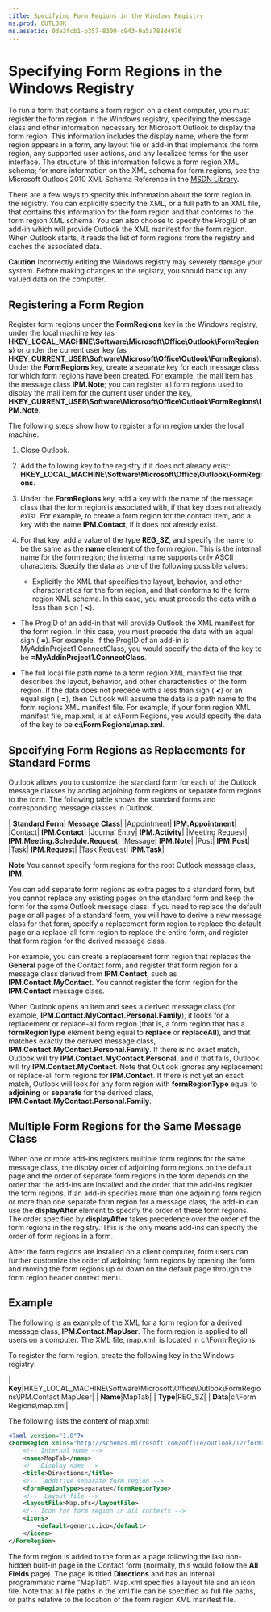 ```yaml
---
title: Specifying Form Regions in the Windows Registry
ms.prod: OUTLOOK
ms.assetid: 0de3fcb1-b357-8300-c943-9a5a788d4976
---
```



# Specifying Form Regions in the Windows Registry

To run a form that contains a form region on a client computer, you must register the form region in the Windows registry, specifying the message class and other information necessary for Microsoft Outlook to display the form region. This information includes the display name, where the form region appears in a form, any layout file or add-in that implements the form region, any supported user actions, and any localized terms for the user interface. The structure of this information follows a form region XML schema; for more information on the XML schema for form regions, see the Microsoft Outlook 2010 XML Schema Reference in the  [MSDN Library](http://msdn.microsoft.com/library). 

There are a few ways to specify this information about the form region in the registry. You can explicitly specify the XML, or a full path to an XML file, that contains this information for the form region and that conforms to the form region XML schema. You can also choose to specify the ProgID of an add-in which will provide Outlook the XML manifest for the form region. When Outlook starts, it reads the list of form regions from the registry and caches the associated data.

 **Caution**  Incorrectly editing the Windows registry may severely damage your system. Before making changes to the registry, you should back up any valued data on the computer.


## Registering a Form Region

 Register form regions under the **FormRegions** key in the Windows registry, under the local machine key (as **HKEY_LOCAL_MACHINE\Software\Microsoft\Office\Outlook\FormRegions**) or under the current user key (as  **HKEY_CURRENT_USER\Software\Microsoft\Office\Outlook\FormRegions**). Under the  **FormRegions** key, create a separate key for each message class for which form regions have been created. For example, the mail item has the message class **IPM.Note**; you can register all form regions used to display the mail item for the current user under the key,  **HKEY_CURRENT_USER\Software\Microsoft\Office\Outlook\FormRegions\IPM.Note**.

 The following steps show how to register a form region under the local machine:


1. Close Outlook.
    
2. Add the following key to the registry if it does not already exist:  **HKEY_LOCAL_MACHINE\Software\Microsoft\Office\Outlook\FormRegions**.
    
3. Under the  **FormRegions** key, add a key with the name of the message class that the form region is associated with, if that key does not already exist. For example, to create a form region for the contact item, add a key with the name **IPM.Contact**, if it does not already exist.
    
4. For that key, add a value of the type  **REG_SZ**, and specify the name to be the same as the  **name** element of the form region. This is the internal name for the form region; the internal name supports only ASCII characters. Specify the data as one of the following possible values:
    
      - Explicitly the XML that specifies the layout, behavior, and other characteristics for the form region, and that conforms to the form region XML schema. In this case, you must precede the data with a less than sign ( **&lt;**).
    
  - The ProgID of an add-in that will provide Outlook the XML manifest for the form region. In this case, you must precede the data with an equal sign ( **=**). For example, if the ProgID of an add-in is MyAddinProject1.ConnectClass, you would specify the data of the key to be  **=MyAddinProject1.ConnectClass**.
    
  - The full local file path name to a form region XML manifest file that describes the layout, behavior, and other characteristics of the form region. If the data does not precede with a less than sign ( **&lt;**) or an equal sign ( **=**), then Outlook will assume the data is a path name to the form regions XML manifest file. For example, if your form region XML manifest file, map.xml, is at c:\Form Regions\, you would specify the data of the key to be  **c:\Form Regions\map.xml**.
    



## Specifying Form Regions as Replacements for Standard Forms

Outlook allows you to customize the standard form for each of the Outlook message classes by adding adjoining form regions or separate form regions to the form. The following table shows the standard forms and corresponding message classes in Outlook. 



| **Standard Form**| **Message Class**|
|Appointment| **IPM.Appointment**|
|Contact| **IPM.Contact**|
|Journal Entry| **IPM.Activity**|
|Meeting Request| **IPM.Meeting.Schedule.Request**|
|Message| **IPM.Note**|
|Post| **IPM.Post**|
|Task| **IPM.Request**|
|Task Request| **IPM.Task**|

 **Note**  You cannot specify form regions for the root Outlook message class,  **IPM**. 

You can add separate form regions as extra pages to a standard form, but you cannot replace any existing pages on the standard form and keep the form for the same Outlook message class. If you need to replace the default page or all pages of a standard form, you will have to derive a new message class for that form, specify a replacement form region to replace the default page or a replace-all form region to replace the entire form, and register that form region for the derived message class.

For example, you can create a replacement form region that replaces the  **General** page of the Contact form, and register that form region for a message class derived from **IPM.Contact**, such as  **IPM.Contact.MyContact**. You cannot register the form region for the  **IPM.Contact** message class.

 When Outlook opens an item and sees a derived message class (for example, **IPM.Contact.MyContact.Personal.Family**), it looks for a replacement or replace-all form region (that is, a form region that has a  **formRegionType** element being equal to **replace** or **replaceAll**), and that matches exactly the derived message class,  **IPM.Contact.MyContact.Personal.Family**. If there is no exact match, Outlook will try  **IPM.Contact.MyContact.Personal**, and if that fails, Outlook will try  **IPM.Contact.MyContact**. Note that Outlook ignores any replacement or replace-all form regions for  **IPM.Contact**. If there is not yet an exact match, Outlook will look for any form region with  **formRegionType** equal to **adjoining** or **separate** for the derived class, **IPM.Contact.MyContact.Personal.Family**.


## Multiple Form Regions for the Same Message Class

When one or more add-ins registers multiple form regions for the same message class, the display order of adjoining form regions on the default page and the order of separate form regions in the form depends on the order that the add-ins are installed and the order that the add-ins register the form regions. If an add-in specifies more than one adjoining form region or more than one separate form region for a message class, the add-in can use the  **displayAfter** element to specify the order of these form regions. The order specified by **displayAfter** takes precedence over the order of the form regions in the registry. This is the only means add-ins can specify the order of form regions in a form.

After the form regions are installed on a client computer, form users can further customize the order of adjoining form regions by opening the form and moving the form regions up or down on the default page through the form region header context menu.


## Example

The following is an example of the XML for a form region for a derived message class,  **IPM.Contact.MapUser**. The form region is applied to all users on a computer. The XML file, map.xml, is located in c:\Form Regions.

To register the form region, create the following key in the Windows registry:



| **Key**|HKEY_LOCAL_MACHINE\Software\Microsoft\Office\Outlook\FormRegions\IPM.Contact.MapUser|
| **Name**|MapTab|
| **Type**|REG_SZ|
| **Data**|c:\Form Regions\map.xml|


The following lists the content of map.xml: 




```xml
<?xml version="1.0"?> 
<FormRegion xmlns="http://schemas.microsoft.com/office/outlook/12/formregion.xsd">   
    <!-- Internal name --> 
    <name>MapTab</name> 
    <!-- Display name --> 
    <title>Directions</title> 
    <!--  Additive separate form region --> 
    <formRegionType>separate</formRegionType> 
    <!--  Layout file --> 
    <layoutFile>Map.ofs</layoutFile> 
    <!-- Icon for form region in all contexts --> 
    <icons> 
        <default>generic.ico</default> 
    </icons> 
</FormRegion> 
```

The form region is added to the form as a page following the last non-hidden built-in page in the Contact form (normally, this would follow the  **All Fields** page). The page is titled **Directions** and has an internal programmatic name "MapTab". Map.xml specifies a layout file and an icon file. Note that all file paths in the xml file can be specified as full file paths, or paths relative to the location of the form region XML manifest file.


